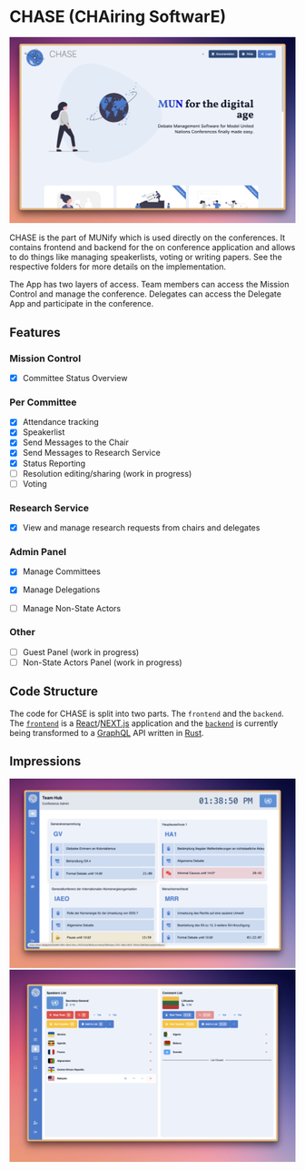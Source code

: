 # CHASE (CHAiring SoftwarE)

![munify](../screenshots/chase_landing_page.png)

CHASE is the part of MUNify which is used directly on the conferences. It contains frontend and backend for the on conference application and allows to do things like managing speakerlists, voting or writing papers. See the respective folders for more details on the implementation.

The App has two layers of access. Team members can access the Mission Control and manage the conference. Delegates can access the Delegate App and participate in the conference.

## Features

### Mission Control

- [X] Committee Status Overview

### Per Committee

- [X] Attendance tracking
- [X] Speakerlist
- [X] Send Messages to the Chair
- [X] Send Messages to Research Service
- [X] Status Reporting
- [ ] Resolution editing/sharing (work in progress)
- [ ] Voting

### Research Service

- [X] View and manage research requests from chairs and delegates

### Admin Panel

- [X] Manage Committees
- [X] Manage Delegations
- [ ] Manage Non-State Actors


### Other

- [ ] Guest Panel (work in progress)
- [ ] Non-State Actors Panel (work in progress)

## Code Structure
The code for CHASE is split into two parts. The `frontend` and the `backend`. The [`frontend`](./frontend) is a [React](https://reactjs.org/)/[NEXT.js](https://nextjs.org/) application and the [`backend`](./backend) is currently being transformed to a [GraphQL](https://graphql.org/) API written in [Rust](https://www.rust-lang.org/).

## Impressions

![munify](../screenshots/chase_mission_control.png)
![munify](../screenshots/chase_speakers_list.png)
